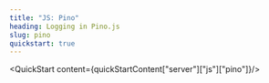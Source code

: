 ```yaml
---
title: "JS: Pino"
heading: Logging in Pino.js
slug: pino
quickstart: true
---
```


<QuickStart content={quickStartContent["server"]["js"]["pino"]}/>
